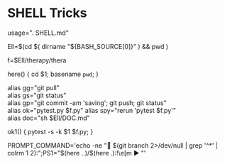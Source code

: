 # SHELL Tricks

usage=". SHELL.md" 

Ell=$(cd $( dirname "${BASH_SOURCE[0]}" ) && pwd )  

f=$Ell/therapy/thera  

here()  { cd $1; basename `pwd`; }    

alias gg="git pull"   
alias gs="git status"   
alias gp="git commit -am 'saving'; git push; git status"    
alias ok="pytest.py  $f.py"
alias spy="rerun 'pytest $f.py'"    
alias doc="sh $Ell/DOC.md"  

ok1() { pytest -s -k $1 $f.py;  }  

PROMPT_COMMAND='echo -ne "🔆 $(git branch 2>/dev/null | grep '^*' | colrm 1 2):";PS1="$(here ..)/$(here .):\!\e[m ▶ "'     
